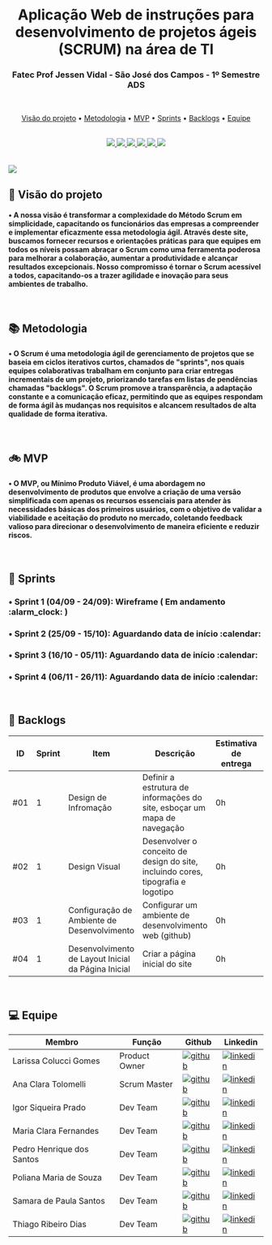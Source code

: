 <h1 align="center">Aplicação Web de instruções para desenvolvimento de projetos ágeis (SCRUM) na área de TI</h1>
<h3 align="center">Fatec Prof Jessen Vidal - São José dos Campos - 1º Semestre ADS</h3> 

<br>
<p align="center">
  <a href="#-visão-do-projeto">Visão do projeto</a> •
  <a href="#-metodologia">Metodologia</a> •
  <a href="#-mvp">MVP</a> •
  <a href="#-sprints">Sprints</a> •
  <a href="#-backlogs">Backlogs</a> •
  <a href="#-equipe">Equipe</a>
</p>

<br>
<div align="center">
  <a href="#">
    <img src="https://img.shields.io/badge/Figma-F24E1E?style=for-the-badge&logo=figma&logoColor=white" />
  </a>
  
  <a href="#">
    <img src="https://img.shields.io/badge/HTML5-E34F26?style=for-the-badge&logo=html5&logoColor=white" />
  </a>
  
  <a href="#">
    <img src="https://img.shields.io/badge/CSS3-1572B6?style=for-the-badge&logo=css3&logoColor=white" />
  </a>
  
  <a href="#">
    <img src="https://img.shields.io/badge/Python-FFD43B?style=for-the-badge&logo=python&logoColor=blue" />
  </a>
  
  <a href="#">
    <img src="https://img.shields.io/badge/Flask-000000?style=for-the-badge&logo=flask&logoColor=white" />
  </a>
  
  <a href="#">
    <img src="https://img.shields.io/badge/Bootstrap-563D7C?style=for-the-badge&logo=bootstrap&logoColor=white" />
  </a>
  
</div>
<br>

<br>
<img src="http://img.shields.io/static/v1?label=STATUS&message=EM%20DESENVOLVIMENTO&color=ff6600&style=for-the-badge" />
<br>

## 🔎 Visão do projeto
<h4> • A nossa visão é transformar a complexidade do Método Scrum em simplicidade, capacitando os funcionários das empresas a compreender e implementar eficazmente essa metodologia ágil. Através deste site, buscamos fornecer recursos e orientações práticas para que equipes em todos os níveis possam abraçar o Scrum como uma ferramenta poderosa para melhorar a colaboração, aumentar a produtividade e alcançar resultados excepcionais. Nosso compromisso é tornar o Scrum acessível a todos, capacitando-os a trazer agilidade e inovação para seus ambientes de trabalho. </h4>
<br>

## 📚 Metodologia
<h4> • O Scrum é uma metodologia ágil de gerenciamento de projetos que se baseia em ciclos iterativos curtos, chamados de "sprints", nos quais equipes colaborativas trabalham em conjunto para criar entregas incrementais de um projeto, priorizando tarefas em listas de pendências chamadas "backlogs". O Scrum promove a transparência, a adaptação constante e a comunicação eficaz, permitindo que as equipes respondam de forma ágil às mudanças nos requisitos e alcancem resultados de alta qualidade de forma iterativa. </h4>
<br>

## 🚲 MVP
<h4> • O MVP, ou Mínimo Produto Viável, é uma abordagem no desenvolvimento de produtos que envolve a criação de uma versão simplificada com apenas os recursos essenciais para atender às necessidades básicas dos primeiros usuários, com o objetivo de validar a viabilidade e aceitação do produto no mercado, coletando feedback valioso para direcionar o desenvolvimento de maneira eficiente e reduzir riscos. </h4>
<br>

## 📅 Sprints
<h3>• Sprint 1 (04/09 - 24/09): Wireframe ( Em andamento :alarm_clock: ) </h3>
<h3>• Sprint 2 (25/09 - 15/10): Aguardando data de início :calendar:</h3>
<h3>• Sprint 3 (16/10 - 05/11): Aguardando data de início :calendar:</h3>
<h3>• Sprint 4 (06/11 - 26/11): Aguardando data de início :calendar:</h3>
<br>

## 🎯 Backlogs
|  ID  |  Sprint  |  Item  |  Descrição  |  Estimativa de entrega  |  Status  |  Prioridade  |
| ------------- | ------------- | ------------- | ------------- | ------------- | ------------- | ------------- |
|  #01  |  1  |  Design de Infromação  |  Definir a estrutura de informações do site, esboçar um mapa de navegação  |  0h  |  :heavy_check_mark:  |  0  |
|  #02  |  1  |  Design Visual  |  Desenvolver o conceito de design do site, incluindo cores, tipografia e logotipo  |  0h  |  :heavy_check_mark:  |  0  |
|  #03  |  1  |  Configuração de Ambiente de Desenvolvimento  |   Configurar um ambiente de desenvolvimento web (github)  |  0h  |  :heavy_check_mark:  |  0  |
|  #04  |  1  |  Desenvolvimento de Layout Inicial da Página Inicial  |   Criar a página inicial do site  |  0h  |  :heavy_check_mark:  |  0  |
<br>

## 💻 Equipe

|  Membro  |  Função  |  Github  |  Linkedin  |
| ------------- | ------------- | ------------- | ------------- |
| Larissa Colucci Gomes  | Product Owner |[![github](https://img.shields.io/badge/GitHub-100000?style=for-the-badge&logo=github&logoColor=white)](https://www.github.com/)|[![linkedin](https://img.shields.io/badge/linkedin-0A66C2?style=for-the-badge&logo=linkedin&logoColor=white)](https://www.linkedin.com/) |
| Ana Clara Tolomelli  | Scrum Master |[![github](https://img.shields.io/badge/GitHub-100000?style=for-the-badge&logo=github&logoColor=white)](https://www.github.com/)|[![linkedin](https://img.shields.io/badge/linkedin-0A66C2?style=for-the-badge&logo=linkedin&logoColor=white)](https://www.linkedin.com/) |
| Igor Siqueira Prado  | Dev Team |[![github](https://img.shields.io/badge/GitHub-100000?style=for-the-badge&logo=github&logoColor=white)](https://www.github.com/)|[![linkedin](https://img.shields.io/badge/linkedin-0A66C2?style=for-the-badge&logo=linkedin&logoColor=white)](https://www.linkedin.com/) |
| Maria Clara Fernandes  | Dev Team |[![github](https://img.shields.io/badge/GitHub-100000?style=for-the-badge&logo=github&logoColor=white)](https://www.github.com/)|[![linkedin](https://img.shields.io/badge/linkedin-0A66C2?style=for-the-badge&logo=linkedin&logoColor=white)](https://www.linkedin.com/) |
| Pedro Henrique dos Santos  | Dev Team |[![github](https://img.shields.io/badge/GitHub-100000?style=for-the-badge&logo=github&logoColor=white)](https://www.github.com/)|[![linkedin](https://img.shields.io/badge/linkedin-0A66C2?style=for-the-badge&logo=linkedin&logoColor=white)](https://www.linkedin.com/) |
| Poliana Maria de Souza  | Dev Team |[![github](https://img.shields.io/badge/GitHub-100000?style=for-the-badge&logo=github&logoColor=white)](https://www.github.com/)|[![linkedin](https://img.shields.io/badge/linkedin-0A66C2?style=for-the-badge&logo=linkedin&logoColor=white)](https://www.linkedin.com/) |
| Samara de Paula Santos  | Dev Team |[![github](https://img.shields.io/badge/GitHub-100000?style=for-the-badge&logo=github&logoColor=white)](https://www.github.com/)|[![linkedin](https://img.shields.io/badge/linkedin-0A66C2?style=for-the-badge&logo=linkedin&logoColor=white)](https://www.linkedin.com/) |
| Thiago Ribeiro Dias  | Dev Team |[![github](https://img.shields.io/badge/GitHub-100000?style=for-the-badge&logo=github&logoColor=white)](https://github.com/yrnThiago)|[![linkedin](https://img.shields.io/badge/linkedin-0A66C2?style=for-the-badge&logo=linkedin&logoColor=white)](https://www.linkedin.com/in/thiago-ribeiro-690b4114b/) |


